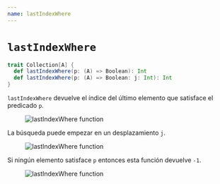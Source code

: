 ```yaml
---
name: lastIndexWhere
---
```


# `lastIndexWhere`

~~~ scala
trait Collection[A] {
  def lastIndexWhere(p: (A) => Boolean): Int
  def lastIndexWhere(p: (A) => Boolean: j: Int): Int
}
~~~

`lastIndexWhere` devuelve el índice del último elemento que satisface el predicado `p`.

<figure class="diagram">
  <img src="../images/lastIndexWhere.svg" alt="lastIndexWhere function">
  <!-- <figcaption class="diagram-desc"></figcaption> -->
</figure>

La búsqueda puede empezar en un desplazamiento `j`.

<figure class="diagram">
  <img src="../images/lastIndexWhere.2.svg" alt="lastIndexWhere function">
  <!-- <figcaption class="diagram-desc"></figcaption> -->
</figure>

Si ningún elemento satisface `p` entonces esta función devuelve `-1`.

<figure class="diagram">
  <img src="../images/lastIndexWhere.3.svg" alt="lastIndexWhere function">
  <!-- <figcaption class="diagram-desc"></figcaption> -->
</figure>
